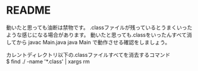 # README #

動いたと思っても油断は禁物です。 .classファイルが残っているとうまくいったような感じになる場合があります。
動いたと思っても.classをいったんすべて消してから
javac Main.java
java Main
で動作させる確認をしましょう。

カレントディレクトリ以下の.classファイルすべてを消去するコマンド  
$ find ./ -name '*.class' | xargs rm  
